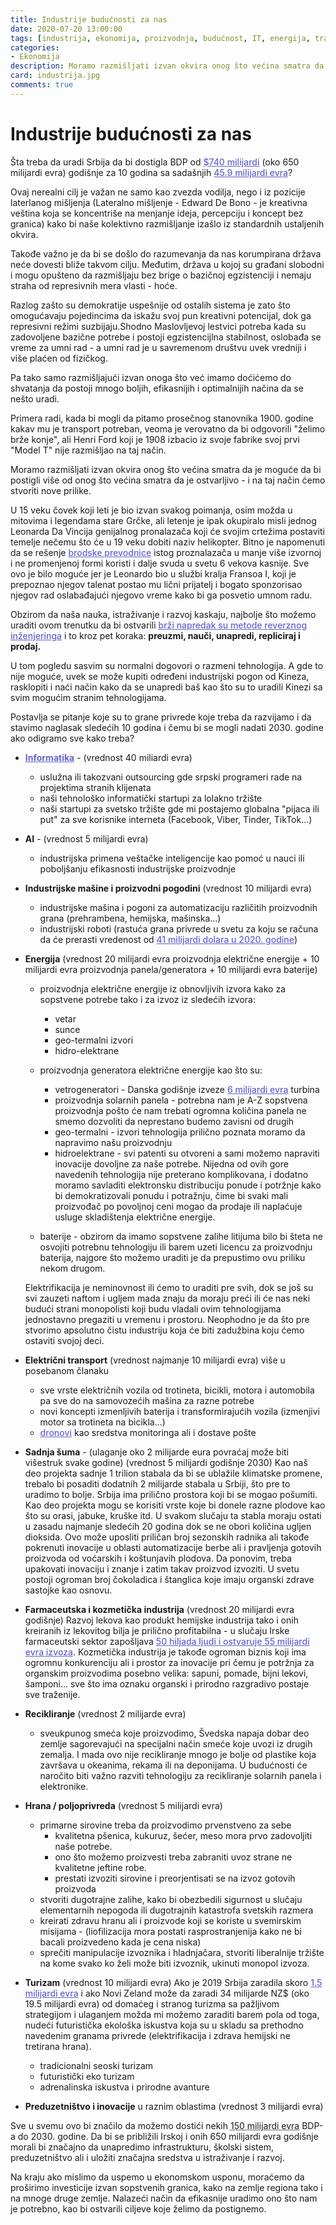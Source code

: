 ```yaml
---
title: Industrije budućnosti za nas
date: 2020-07-20 13:00:00
tags: [industrija, ekonomija, proizvodnja, budućnost, IT, energija, transport]
categories:
- Ekonomija 
description: Moramo razmišljati izvan okvira onog što većina smatra da je moguće da bi postigli više od onog što većina smatra da je ostvarljivo...
card: industrija.jpg
comments: true
---
```


<style>
    .img-mb-14 { margin-bottom: 14px; }
    a { color: #6463ce; font-weight: 500; }
</style>

# Industrije budućnosti za nas

Šta treba da uradi Srbija da bi dostigla BDP od [$740 milijardi](/articles/20-game/#740) (oko 650 milijardi evra) godišnje za 10 godina sa sadašnjih [45.9 milijardi evra](https://www.focus-economics.com/country-indicator/serbia/gdp-eur-bn)?

Ovaj nerealni cilj je važan ne samo kao zvezda vodilja, nego i iz pozicije laterlanog mišljenja (Lateralno mišljenje - Edward De Bono - je kreativna veština koja se koncentriše na menjanje ideja, percepciju i koncept bez granica) kako bi naše kolektivno razmišljanje izašlo iz standardnih ustaljenih okvira. 

Takođe važno je da bi se došlo do razumevanja da nas korumpirana država neće dovesti bliže takvom cilju. Međutim, država u kojoj su građani slobodni i mogu opušteno da razmišljaju bez brige o bazičnoj egzistenciji i nemaju straha od represivnih mera vlasti - hoće. 

Razlog zašto su demokratije uspešnije od ostalih sistema je zato što omogućavaju pojedincima da iskažu svoj pun kreativni potencijal, dok ga represivni režimi suzbijaju.Shodno Maslovljevoj lestvici potreba kada su zadovoljene bazične potrebe i postoji egzistencijlna stabilnost, oslobađa se vreme za umni rad - a umni rad je u savremenom društvu uvek vredniji i više plaćen od fizičkog. 

Pa tako samo razmišljajući izvan onoga što već imamo doćićemo do shvatanja da postoji mnogo boljih, efikasnijih i optimalnijih načina da se nešto uradi.

Primera radi, kada bi mogli da pitamo prosečnog stanovnika 1900. godine kakav mu je transport potreban, veoma je verovatno da bi odgovorili "želimo brže konje", ali Henri Ford koji je 1908 izbacio iz svoje fabrike svoj prvi "Model T" nije razmišljao na taj način. 

Moramo razmišljati izvan okvira onog što većina smatra da je moguće da bi postigli više od onog što većina smatra da je ostvarljivo - i na taj način ćemo stvoriti nove prilike. 

U 15 veku čovek koji leti je bio izvan svakog poimanja, osim možda u mitovima i legendama stare Grčke, ali letenje je ipak okupiralo misli jednog Leonarda Da Vincija genijalnog pronalazača koji će svojim crtežima postaviti temelje nečemu što će u 19 veku dobiti naziv helikopter. Bitno je napomenuti da se rešenje [brodske prevodnice](https://en.wikipedia.org/wiki/Lock_(water_navigation)) istog proznalazača u manje više izvornoj i ne promenjenoj formi koristi i dalje svuda u svetu 6 vekova kasnije. Sve ovo je bilo moguće jer je Leonardo bio u službi kralja Fransoa I, koji je prepoznao njegov talenat postao mu lični prijatelj i bogato sponzorisao njegov rad oslabađajući njegovo vreme kako bi ga posvetio umnom radu.

Obzirom da naša nauka, istraživanje i razvoj kaskaju, najbolje što možemo uraditi ovom trenutku da bi ostvarili [brži napredak su metode reverznog inženjeringa](/articles/rapidni-napredak/) i to kroz pet koraka: **preuzmi, nauči, unapredi, repliciraj i prodaj.**

U tom pogledu sasvim su normalni dogovori o razmeni tehnologija. A gde to nije moguće, uvek se može kupiti određeni industrijski pogon od Kineza, rasklopiti i naći način kako da se unapredi baš kao što su to uradili Kinezi sa svim mogućim stranim tehnologijama. 

Postavlja se pitanje koje su to grane privrede koje treba da razvijamo i da stavimo naglasak sledećih 10 godina i čemu bi se mogli nadati 2030. godine ako odigramo sve kako treba?

- [**Informatika**](/articles/22-informatika/) - (vrednost 40 miliardi evra)
    - uslužna ili takozvani outsourcing gde srpski programeri rade na projektima stranih klijenata
    - naši tehnološko informatički startupi za lolakno tržište
    - naši startupi za svetsko tržište gde mi postajemo globalna "pijaca ili put" za sve korisnike interneta (Facebook, Viber, Tinder, TikTok...) 

- **AI** - (vrednost 5 milijardi evra)
    - industrijska primena veštačke inteligencije kao pomoć u nauci ili poboljšanju efikasnosti industrijske proizvodnje

- **Industrijske mašine i proizvodni pogodini** (vrednost 10 milijardi evra)
    - industrijske mašina i pogoni za automatizaciju različitih proizvodnih grana (prehrambena, hemijska, mašinska...) 
    - industrijski roboti (rastuća grana privrede u svetu za koju se računa da će prerasti vredenost od [41 milijardi dolara u 2020. godine](https://www.grandviewresearch.com/press-release/global-industrial-robotics-market))

- **Energija**  (vrednost 20 milijardi evra proizvodnja električne energije + 10 milijardi evra proizvodnja panela/generatora + 10 milijardi evra baterije)
    - proizvodnja električne energije iz obnovljivih izvora kako za sopstvene potrebe tako i za izvoz iz sledećih izvora:
        - vetar
        - sunce
        - geo-termalni izvori
        - hidro-elektrane
    
    - proizvodnja generatora električne energije kao što su:
        - vetrogeneratori - Danska godišnje izveze [6 milijardi evra](https://www.windawareireland.com/denmark-wind-turbine-exports/) turbina
        - proizvodnja solarnih panela - potrebna nam je A-Z sopstvena proizvodnja pošto će nam trebati ogromna količina panela ne smemo dozvoliti da neprestano budemo zavisni od drugih 
        - geo-termalni - izvori tehnologija prilično poznata moramo da napravimo našu proizvodnju
        - hidroelektrane - svi patenti su otvoreni a sami možemo napraviti inovacije dovoljne za naše potrebe.
        Nijedna od ovih gore navedenih tehnologija nije preterano komplikovana, i dodatno moramo savladiti elektronsku distribuciju ponude i potržnje kako bi demokratizovali ponudu i potražnju, čime bi svaki mali proizvođač po povoljnoj ceni mogao da prodaje ili naplaćuje usluge skladištenja električne energije.
     
    - baterije - obzirom da imamo sopstvene zalihe litijuma bilo bi šteta ne osvojiti potrebnu tehnologiju ili barem uzeti licencu za proizvodnju baterija, najgore što možemo uraditi je da prepustimo ovu priliku nekom drugom.

    Elektrifikacija je neminovnost ili ćemo to uraditi pre svih, dok se još su svi zauzeti naftom i ugljem mada znaju da moraju preći ili će nas neki budući strani monopolisti koji budu vladali ovim tehnologijama jednostavno pregaziti u vremenu i prostoru. Neophodno je da što pre stvorimo apsolutno čistu industriju koja će biti zadužbina koju ćemo ostaviti svojoj deci.

- **Električni transport** (vrednost najmanje 10 milijardi evra) više u posebanom članaku
    - sve vrste električnih vozila od trotineta, bicikli, motora i automobila pa sve do na samovozećih mašina za razne potrebe 
    - novi koncepti izmenljivih baterija i transformirajućih vozila (izmenjivi motor sa trotineta na bicikla...)
    - [dronovi](/articles/satelitski-snimci/) kao sredstva monitoringa ali i dostave pošte

- **Sadnja šuma** - (ulaganje oko 2 milijarde eura povraćaj može biti višestruk svake godine) (vrednost 5 milijardi godišnje 2030)
	Kao naš deo projekta sadnje 1 trilion stabala da bi se ublažile klimatske promene, trebalo bi posaditi dodatnih 2 milijarde stabala u Srbiji, što pre to uradimo to bolje.
    Srbija ima prilično prostora koji bi se mogao pošumiti. Kao deo projekta mogu se korisiti vrste koje bi donele razne plodove kao što su orasi, jabuke, kruške itd. U svakom slučaju ta stabla moraju ostati u zasadu najmanje sledećih 20 godina dok se ne obori količina ugljen dioksida.
    Ovo može uposliti priličan broj sezonskih radnika ali takođe pokrenuti inovacije u oblasti automatizacije berbe ali i pravljenja gotovih proizvoda od voćarskih i koštunjavih plodova. 
    Da ponovim, treba upakovati inovaciju i znanje i zatim takav proizvod izvoziti. U svetu postoji ogroman broj čokoladica i štanglica koje imaju organski zdrave sastojke kao osnovu.

- **Farmaceutska i kozmetička industrija** (vrednost 20 milijardi evra godišnje)
    Razvoj lekova kao produkt hemijske industrija tako i onih kreiranih iz lekovitog bilja je prilično profitabilna - u slučaju Irske farmaceutski sektor zapošljava [50 hiljada ljudi i ostvaruje 55 milijardi evra izvoza](https://en.wikipedia.org/wiki/Economy_of_the_Republic_of_Ireland#Exports). 
    Kozmetička industrija je takođe ogroman biznis koji ima ogromnu konkurenciju ali i prostor za inovacije pri čemu je potržnja za organskim proizvodima posebno velika: sapuni, pomade, bijni lekovi, šamponi... sve što ima oznaku organski i prirodno razgradivo postaje sve traženije.

- **Recikliranje** (vrednost 2 milijarde evra)
    - sveukpunog smeća koje proizvodimo, Švedska napaja dobar deo zemlje sagorevajući na specijalni način smeće koje uvozi iz drugih zemalja. I mada ovo nije recikliranje mnogo je bolje od plastike koja završava u okeanima, rekama ili na deponijama. U budućnosti će naročito biti važno razviti tehnologiju za recikliranje solarnih panela i elektronike. 

- **Hrana / poljoprivreda** (vrednost 5 milijardi evra) 
    - primarne sirovine treba da proizvodimo prvenstveno za sebe
        - kvalitetna pšenica, kukuruz, šećer, meso mora prvo zadovoljiti naše potrebe.
        - ono što možemo proizvesti treba zabraniti uvoz strane ne kvalitetne jeftine robe.
        - prestati izvoziti sirovine i preorjentisati se na izvoz gotovih proizvoda 
    - stvoriti dugotrajne zalihe, kako bi obezbedili sigurnost u slučaju elementarnih nepogoda ili dugotrajnih katastrofa svetskih razmera
    - kreirati zdravu hranu ali i proizvode koji se koriste u svemirskim misijama - (liofilizacija mora postati rasprostranjenija kako ne bi bacali proizvedeno kada je cena niska)
    - sprečiti manipulacije izvoznika i hladnjačara, stvoriti liberalnije tržište na kome svako ko želi može biti izvoznik, ukinuti monopol izvoza. 

- **Turizam** (vrednost 10 milijardi evra)
    Ako je 2019 Srbija zaradila skoro [1.5 milijardi evra](https://www.rts.rs/page/stories/sr/story/125/drustvo/3770675/srbija-ove-godine-od-turizma-zaradila-gotovo-milijardu-i-po-evra.html) i ako Novi Zeland može da zaradi 34 milijarde NZ$ (oko 19.5 milijardi evra) od domaćeg i stranog turizma sa pažljivom strategijom i ulaganjem možda mi možemo zaraditi barem pola od toga, nudeći futuristička ekološka iskustva koja su u skladu sa prethodno navedenim granama privrede (elektrifikacija i zdrava hemijski ne tretirana hrana).
    - tradicionalni seoski turizam
    - futuristički eko turizam 
    - adrenalinska iskustva i prirodne avanture

- **Preduzetništvo i inovacije** u raznim oblastima (vrednost 3 milijardi evra)

Sve u svemu ovo bi značilo da možemo dostići nekih <abbr title="40 + 5 + 10 + 40 + 10 + 5 + 20 + 2 + 5 + 10 + 3 = 150">150 milijardi evra</abbr> BDP-a do 2030. godine. Da bi se približili Irskoj i onih 650 milijardi evra godišnje morali bi značajno da unapredimo infrastrukturu, školski sistem, preduzetništvo ali i uložiti značajna sredstva u istraživanje i razvoj. 

Na kraju ako mislimo da uspemo u ekonomskom usponu, moraćemo da proširimo investicije izvan sopstvenih granica, kako na zemlje regiona tako i na mnoge druge zemlje. Nalazeći način da efikasnije uradimo ono što nam je potrebno, kao bi ostvarili ciljeve koje želimo da postignemo. 
